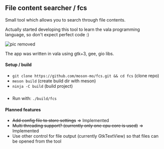 ## File content searcher / fcs

Small tool which allows you to search through file contents.

Actually started developing this tool to learn the vala programming language, so don't expect perfect code :)

![pic removed](https://github.com/moson-mo/fcs/raw/master/screenshots/main.png?inline=true)

The app was written in vala using gtk+3, gee, gio libs.

#### Setup / build

- `git clone https://github.com/moson-mo/fcs.git && cd fcs` (clone repo)
- `meson build` (create build dir with meson)
- `ninja -C build` (build project)
###
- Run with: `./build/fcs`


#### Planned features

- ~~Add config file to store settings~~ => Implemented
- ~~Multi threading support? (currently only one cpu core is used)~~ => Implemented
- Use other control for file output (currently GtkTextView) so that files can be opened from the tool